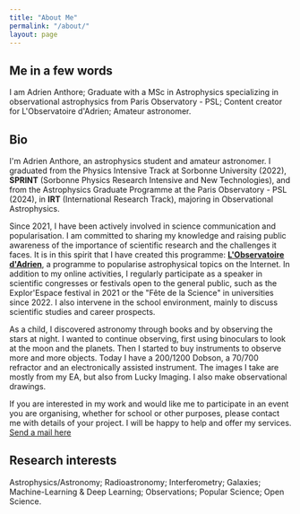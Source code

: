 ```yaml
---
title: "About Me"
permalink: "/about/"
layout: page
---
```


## Me in a few words

I am Adrien Anthore; Graduate with a MSc in Astrophysics specializing in observational astrophysics from Paris Observatory - PSL; Content creator for L'Observatoire d'Adrien; Amateur astronomer.

## Bio

I'm Adrien Anthore, an astrophysics student and amateur astronomer. I graduated from the Physics Intensive Track at Sorbonne University (2022), **SPRINT** (Sorbonne Physics Research Intensive and New Technologies), and from the Astrophysics Graduate Programme at the Paris Observatory - PSL (2024), in **IRT** (International Research Track), majoring in Observational Astrophysics.

Since 2021, I have been actively involved in science communication and popularisation. I am committed to sharing my knowledge and raising public awareness of the importance of scientific research and the challenges it faces. It is in this spirit that I have created this programme: [**L'Observatoire d'Adrien**](https://linktr.ee/lobservatoiredadrien), a programme to popularise astrophysical topics on the Internet. In addition to my online activities, I regularly participate as a speaker in scientific congresses or festivals open to the general public, such as the Explor'Espace festival in 2021 or the "Fête de la Science" in universities since 2022. I also intervene in the school environment, mainly to discuss scientific studies and career prospects.

As a child, I discovered astronomy through books and by observing the stars at night.
I wanted to continue observing, first using binoculars to look at the moon and the planets.
Then I started to buy instruments to observe more and more objects.
Today I have a 200/1200 Dobson, a 70/700 refractor and an electronically assisted instrument.
The images I take are mostly from my EA, but also from Lucky Imaging.
I also make observational drawings.

If you are interested in my work and would like me to participate in an event you are organising, whether for school or other purposes, please contact me with details of your project. I will be happy to help and offer my services.
[Send a mail here](mailto:adrien.anthore@gmail.com?subject=[Event%20proposition])

## Research interests

Astrophysics/Astronomy; Radioastronomy; Interferometry; Galaxies; Machine-Learning & Deep Learning; Observations; Popular Science; Open Science.
